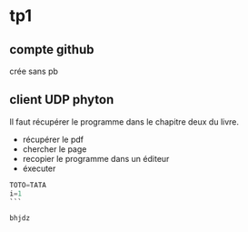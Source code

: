 # tp1
## compte github

crée sans pb

## client UDP phyton

Il faut récupérer le programme dans le chapitre deux du livre.

- récupérer le pdf 
- chercher le page
- recopier le programme dans un éditeur
- éxecuter

````python
TOTO=TATA
i=1
```

bhjdz

